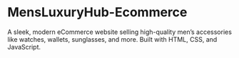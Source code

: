 # MensLuxuryHub-Ecommerce
A sleek, modern eCommerce website selling high-quality men’s accessories like watches, wallets, sunglasses, and more. Built with HTML, CSS, and JavaScript.
